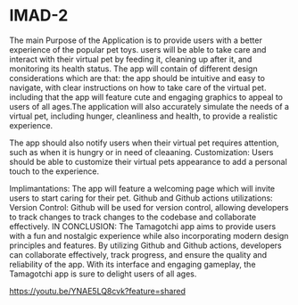 # IMAD-2
The main Purpose of the Application is to provide users with a better experience of the popular pet toys. users will be able to take care and interact with their virtual pet by feeding it, cleaning up after it, and monitoring its health status. The app will contain of different design considerations which are that: the app should be intuitive and easy to navigate, with clear instructions on how to take care of the virtual pet. including that the app will feature cute and engaging graphics to appeal to users of all ages.The application will also accurately simulate the needs of a virtual pet, including hunger, cleanliness and health, to provide a realistic experience.

The app should also notify users when their virtual pet requires attention, such as when it is hungry or in need of cleaaning. Customization: Users should be able to customize their virtual pets appearance to add a personal touch to the experience.

Implimantations: The app will feature a welcoming page which will invite users to start caring for their pet. Github and Github actions utilizations: Version Control: Github will be used for version control, allowing developers to track changes to track changes to the codebase and collaborate effectively. IN CONCLUSION: The Tamagotchi app aims to provide users with a fun and nostalgic experience while also incorporating modern design principles and features. By utilizing Github and Github actions, developers can collaborate effectively, track progress, and ensure the quality and reliability of the app. With its interface and engaging gameplay, the Tamagotchi app is sure to delight users of all ages.

https://youtu.be/YNAE5LQ8cvk?feature=shared
